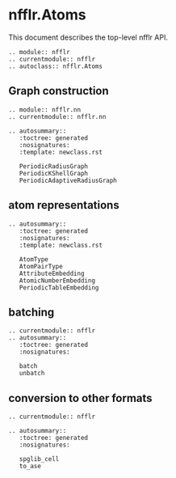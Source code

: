 # nfflr.Atoms

This document describes the top-level nfflr API.

```{eval-rst}
.. module:: nfflr
.. currentmodule:: nfflr
.. autoclass:: nfflr.Atoms

```

## Graph construction

```{eval-rst}
.. module:: nfflr.nn
.. currentmodule:: nfflr.nn
```

```{eval-rst}
.. autosummary::
   :toctree: generated
   :nosignatures:
   :template: newclass.rst

   PeriodicRadiusGraph
   PeriodicKShellGraph
   PeriodicAdaptiveRadiusGraph
```

## atom representations

```{eval-rst}
.. autosummary::
   :toctree: generated
   :nosignatures:
   :template: newclass.rst

   AtomType
   AtomPairType
   AttributeEmbedding
   AtomicNumberEmbedding
   PeriodicTableEmbedding

```

## batching

```{eval-rst}
.. currentmodule:: nfflr
.. autosummary::
   :toctree: generated
   :nosignatures:

   batch
   unbatch
```


## conversion to other formats

```{eval-rst}
.. currentmodule:: nfflr

.. autosummary::
   :toctree: generated
   :nosignatures:

   spglib_cell
   to_ase
```
